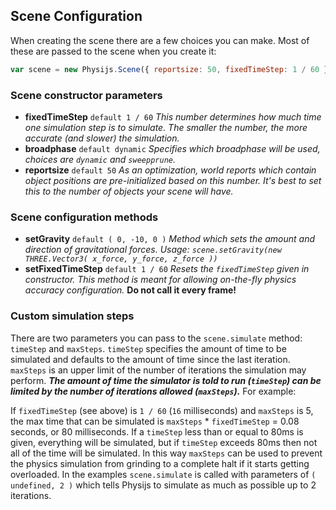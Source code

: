 ## Scene Configuration

When creating the scene there are a few choices you can make. Most of these are passed to the scene when you create it:

```javascript
var scene = new Physijs.Scene({ reportsize: 50, fixedTimeStep: 1 / 60 })
```

### Scene constructor parameters

- **fixedTimeStep** `default 1 / 60` _This number determines how much time one simulation step is to simulate. The smaller the number, the more accurate (and slower) the simulation._
- **broadphase** `default dynamic` _Specifies which broadphase will be used, choices are `dynamic` and `sweepprune`._
- **reportsize** `default 50` _As an optimization, world reports which contain object positions are pre-initialized based on this number. It's best to set this to the number of objects your scene will have._

### Scene configuration methods

- **setGravity** `default ( 0, -10, 0 )` _Method which sets the amount and direction of gravitational forces. Usage: `scene.setGravity(new THREE.Vector3( x_force, y_force, z_force ))`_
- **setFixedTimeStep** `default 1 / 60` _Resets the `fixedTimeStep` given in constructor. This method is meant for allowing on-the-fly physics accuracy configuration._ **Do not call it every frame!**

### Custom simulation steps

There are two parameters you can pass to the `scene.simulate` method: `timeStep` and `maxSteps`. `timeStep` specifies the amount of time to be simulated and defaults to the amount of time since the last iteration. `maxSteps` is an upper limit of the number of iterations the simulation may perform. **_The amount of time the simulator is told to run (`timeStep`) can be limited by the number of iterations allowed (`maxSteps`)._** For example:

If `fixedTimeStep` (see above) is `1 / 60` (`16` milliseconds) and `maxSteps` is 5, the max time that can be simulated is `maxSteps` \* `fixedTimeStep` = 0.08 seconds, or 80 milliseconds. If a `timeStep` less than or equal to 80ms is given, everything will be simulated, but if `timeStep` exceeds 80ms then not all of the time will be simulated. In this way `maxSteps` can be used to prevent the physics simulation from grinding to a complete halt if it starts getting overloaded. In the examples `scene.simulate` is called with parameters of `( undefined, 2 )` which tells Physijs to simulate as much as possible up to 2 iterations.
